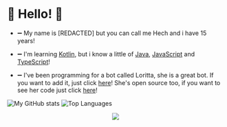 # 👋 Hello! 👋

- ➖ My name is [REDACTED] but you can call me Hech and i have 15 years!

- ➖ I'm learning [Kotlin](https://en.wikipedia.org/wiki/Kotlin_(programming_language)), but i know a little of [Java](https://en.wikipedia.org/wiki/Java_(programming_language)), [JavaScript](https://en.wikipedia.org/wiki/JavaScript) and [TypeScript](https://en.wikipedia.org/wiki/TypeScript)!

- ➖ I've been programming for a bot called Loritta, she is a great bot. If you want to add it, just click [here](https://loritta.website/)! She's open source too, if you want to see her code just click [here](https://github.com/LorittaBot/Loritta)!

![My GitHub stats](https://github-readme-stats.vercel.app/api?username=hechfx&show_icons=true&theme=dracula)
![Top Languages](https://github-readme-stats.vercel.app/api/top-langs/?username=hechfx&layout=compact&theme=dracula)

<p align="center">
<img src="https://cdn.discordapp.com/emojis/783542677891317780.gif">
<br>
